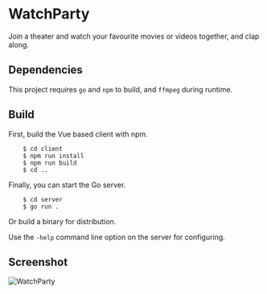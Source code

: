 # WatchParty
Join a theater and watch your favourite movies or videos together, and clap along.

## Dependencies
This project requires `go` and `npm` to build, and `ffmpeg` during runtime.

## Build
First, build the Vue based client with npm.
```
    $ cd client
    $ npm run install
    $ npm run build
    $ cd ..
```

Finally, you can start the Go server.
```
    $ cd server
    $ go run .
```

Or build a binary for distribution.

Use the `-help` command line option on the server for configuring.

## Screenshot
![WatchParty](https://i.ibb.co/HxJ6hbW/screenshot.png)

